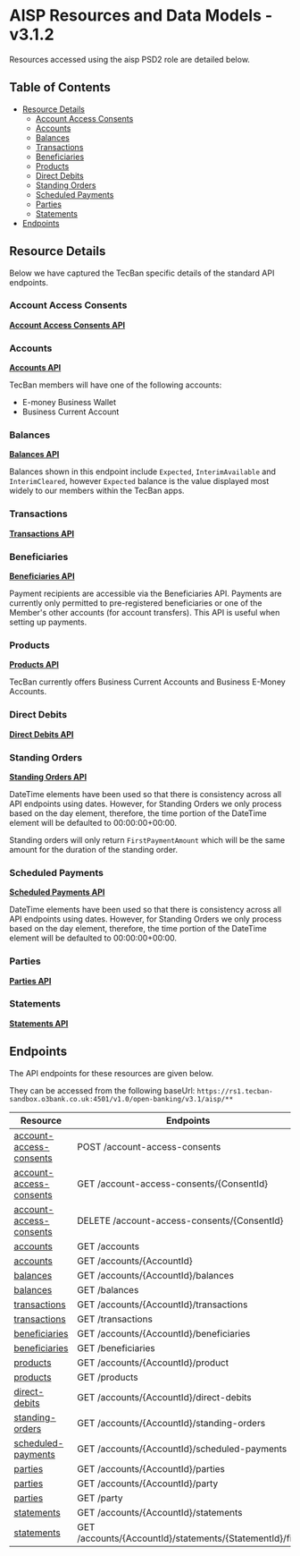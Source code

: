 # AISP Resources and Data Models - v3.1.2

Resources accessed using the aisp PSD2 role are detailed below.

## Table of Contents

  - [Resource Details](#markdown-header-resource-details)
      - [Account Access Consents](#markdown-header-account-access-consents)
      - [Accounts](#markdown-header-accounts)
      - [Balances](#markdown-header-balances)
      - [Transactions](#markdown-header-transactions)
      - [Beneficiaries](#markdown-header-beneficiaries)
      - [Products](#markdown-header-products)
      - [Direct Debits](#markdown-header-direct-debits)
      - [Standing Orders](#markdown-header-standing-orders)
      - [Scheduled Payments](#markdown-header-scheduled-payments)
      - [Parties](#markdown-header-parties)
      - [Statements](#markdown-header-statements)
  - [Endpoints](#markdown-header-endpoints)

## Resource Details

Below we have captured the TecBan specific details of the standard API endpoints.

### Account Access Consents

**[Account Access Consents API](Account%20Access%20Consents.md)**

### Accounts

**[Accounts API](Accounts.md)**

TecBan members will have one of the following accounts:

 *  E-money Business Wallet
 *  Business Current Account

### Balances

**[Balances API](Balances.md)**

Balances shown in this endpoint include `Expected`, `InterimAvailable` and `InterimCleared`, however `Expected` balance is the value displayed most widely to our members within the TecBan apps.

### Transactions

**[Transactions API](Transactions.md)**

### Beneficiaries

**[Beneficiaries API](Beneficiaries.md)**

Payment recipients are accessible via the Beneficiaries API.  Payments are currently only permitted to pre-registered beneficiaries or one of the Member's other accounts (for account transfers).  This API is useful when setting up payments.

### Products

**[Products API](Products.md)**

TecBan currently offers Business Current Accounts and Business E-Money Accounts.

### Direct Debits

**[Direct Debits API](Direct%20Debits.md)**

### Standing Orders

**[Standing Orders API](Standing%20Orders.md)**

DateTime elements have been used so that there is consistency across all API endpoints using dates. However, for Standing Orders we only process based on the day element, therefore, the time portion of the DateTime element will be defaulted to 00:00:00+00:00.

Standing orders will only return `FirstPaymentAmount` which will be the same amount for the duration of the standing order.

### Scheduled Payments

**[Scheduled Payments API](Scheduled%20Payments.md)**

DateTime elements have been used so that there is consistency across all API endpoints using dates. However, for Standing Orders we only process based on the day element, therefore, the time portion of the DateTime element will be defaulted to 00:00:00+00:00.

### Parties

**[Parties API](Parties.md)**

### Statements

**[Statements API](Statements.md)**

## Endpoints

The API endpoints for these resources are given below.

They can be accessed from the following baseUrl: `https://rs1.tecban-sandbox.o3bank.co.uk:4501/v1.0/open-banking/v3.1/aisp/**`

| Resource |Endpoints |
| --- |--- |
| [account-access-consents](Account%20Access%20Consents.md) |POST /account-access-consents |
| [account-access-consents](Account%20Access%20Consents.md) |GET /account-access-consents/{ConsentId} |
| [account-access-consents](Account%20Access%20Consents.md) |DELETE /account-access-consents/{ConsentId} |
| [accounts](Accounts.md) |GET /accounts |
| [accounts](Accounts.md) |GET /accounts/{AccountId} |
| [balances](Balances.md) |GET /accounts/{AccountId}/balances |
| [balances](Balances.md) |GET /balances |
| [transactions](Transactions.md) |GET /accounts/{AccountId}/transactions |
| [transactions](Transactions.md) |GET /transactions |
| [beneficiaries](Beneficiaries.md) |GET /accounts/{AccountId}/beneficiaries |
| [beneficiaries](Beneficiaries.md) |GET /beneficiaries |
| [products](Products.md) |GET /accounts/{AccountId}/product |
| [products](Products.md) |GET /products |
| [direct-debits](Direct%20Debits.md) |GET /accounts/{AccountId}/direct-debits |
| [standing-orders](Standing%20Orders.md) |GET /accounts/{AccountId}/standing-orders |
| [scheduled-payments](Scheduled%20Payments.md) |GET /accounts/{AccountId}/scheduled-payments |
| [parties](Parties.md) |GET /accounts/{AccountId}/parties |
| [parties](Parties.md) |GET /accounts/{AccountId}/party |
| [parties](Parties.md) |GET /party |
| [statements](Statements.md) |GET /accounts/{AccountId}/statements |
| [statements](Statements.md) |GET /accounts/{AccountId}/statements/{StatementId}/file |